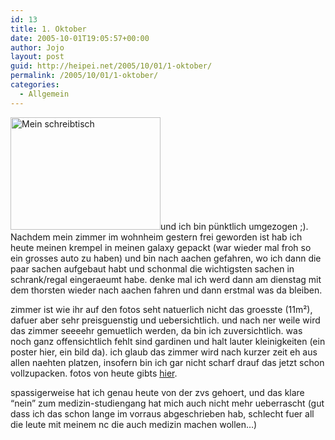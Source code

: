 ```yaml
---
id: 13
title: 1. Oktober
date: 2005-10-01T19:05:57+00:00
author: Jojo
layout: post
guid: http://heipei.net/2005/10/01/1-oktober/
permalink: /2005/10/01/1-oktober/
categories:
  - Allgemein
---
```

[<img src="https://static.flickr.com/26/48312801_e36221282a_m.jpg" width="240" height="180" alt="Mein schreibtisch" class="alignleft" />](https://secure.flickr.com/photos/heipei/archives/date-taken/2005/10/01/detail/ "Photo Sharing")und ich bin pünktlich umgezogen ;). Nachdem mein zimmer im wohnheim gestern frei geworden ist hab ich heute meinen krempel in meinen galaxy gepackt (war wieder mal froh so ein grosses auto zu haben) und bin nach aachen gefahren, wo ich dann die paar sachen aufgebaut habt und schonmal die wichtigsten sachen in schrank/regal eingeraeumt habe. denke mal ich werd dann am dienstag mit dem thorsten wieder nach aachen fahren und dann erstmal was da bleiben.
  
zimmer ist wie ihr auf den fotos seht natuerlich nicht das groesste (11m²), dafuer aber sehr preisguenstig und uebersichtlich. und nach ner weile wird das zimmer seeeehr gemuetlich werden, da bin ich zuversichtlich. was noch ganz offensichtlich fehlt sind gardinen und halt lauter kleinigkeiten (ein poster hier, ein bild da). ich glaub das zimmer wird nach kurzer zeit eh aus allen naehten platzen, insofern bin ich gar nicht scharf drauf das jetzt schon vollzupacken. fotos von heute gibts [hier](https://secure.flickr.com/photos/heipei/archives/date-taken/2005/10/01/detail/).
  
spassigerweise hat ich genau heute von der zvs gehoert, und das klare &#8220;nein&#8221; zum medizin-studiengang hat mich auch nicht mehr ueberrascht (gut dass ich das schon lange im vorraus abgeschrieben hab, schlecht fuer all die leute mit meinem nc die auch medizin machen wollen&#8230;)